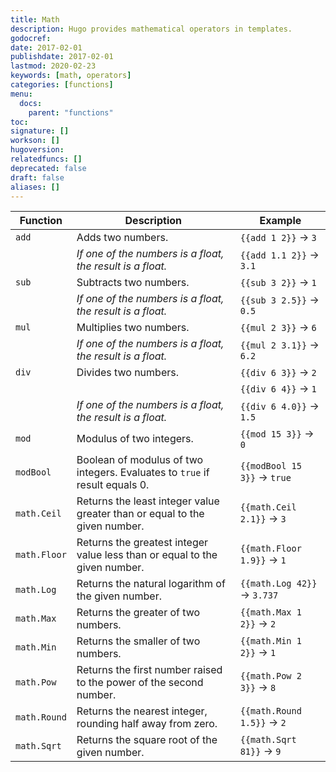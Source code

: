 ```yaml
---
title: Math
description: Hugo provides mathematical operators in templates.
godocref:
date: 2017-02-01
publishdate: 2017-02-01
lastmod: 2020-02-23
keywords: [math, operators]
categories: [functions]
menu:
  docs:
    parent: "functions"
toc:
signature: []
workson: []
hugoversion:
relatedfuncs: []
deprecated: false
draft: false
aliases: []
---
```


| Function     | Description                                                                 | Example                          |
|--------------|-----------------------------------------------------------------------------|----------------------------------|
| `add`        | Adds two numbers.                                                           | `{{add 1 2}}` &rarr; `3`         |
|              | *If one of the numbers is a float, the result is a float.*                  | `{{add 1.1 2}}` &rarr; `3.1`     |
| `sub`        | Subtracts two numbers.                                                      | `{{sub 3 2}}` &rarr; `1`         |
|              | *If one of the numbers is a float, the result is a float.*                  | `{{sub 3 2.5}}` &rarr; `0.5`     |
| `mul`        | Multiplies two numbers.                                                     | `{{mul 2 3}}` &rarr; `6`         |
|              | *If one of the numbers is a float, the result is a float.*                  | `{{mul 2 3.1}}` &rarr; `6.2`     |
| `div`        | Divides two numbers.                                                        | `{{div 6 3}}` &rarr; `2`         |
|              |                                                                             | `{{div 6 4}}` &rarr; `1`         |
|              | *If one of the numbers is a float, the result is a float.*                  | `{{div 6 4.0}}` &rarr; `1.5`     |
| `mod`        | Modulus of two integers.                                                    | `{{mod 15 3}}` &rarr; `0`        |
| `modBool`    | Boolean of modulus of two integers. Evaluates to `true` if result equals 0. | `{{modBool 15 3}}` &rarr; `true` |
| `math.Ceil`  | Returns the least integer value greater than or equal to the given number.  | `{{math.Ceil 2.1}}` &rarr; `3`   |
| `math.Floor` | Returns the greatest integer value less than or equal to the given number.  | `{{math.Floor 1.9}}` &rarr; `1`  |
| `math.Log`   | Returns the natural logarithm of the given number.                          | `{{math.Log 42}}` &rarr; `3.737` |
| `math.Max`   | Returns the greater of two numbers.                                         | `{{math.Max 1 2}}` &rarr; `2`    |
| `math.Min`   | Returns the smaller of two numbers.                                         | `{{math.Min 1 2}}` &rarr; `1`    |
| `math.Pow`   | Returns the first number raised to the power of the second number.          | `{{math.Pow 2 3}}` &rarr; `8`    |
| `math.Round` | Returns the nearest integer, rounding half away from zero.                  | `{{math.Round 1.5}}` &rarr; `2`  |
| `math.Sqrt`  | Returns the square root of the given number.                                | `{{math.Sqrt 81}}` &rarr; `9`    |
